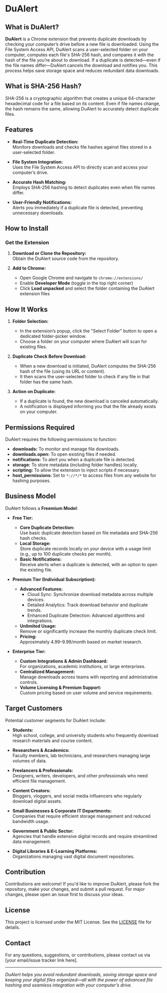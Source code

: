 # DuAlert

## What is DuAlert?

**DuAlert** is a Chrome extension that prevents duplicate downloads by checking your computer’s drive before a new file is downloaded. Using the File System Access API, DuAlert scans a user-selected folder on your computer, computes each file's SHA-256 hash, and compares it with the hash of the file you’re about to download. If a duplicate is detected—even if the file names differ—DuAlert cancels the download and notifies you. This process helps save storage space and reduces redundant data downloads.

## What is SHA-256 Hash?

SHA-256 is a cryptographic algorithm that creates a unique 64-character hexadecimal code for a file based on its content. Even if file names change, the hash remains the same, allowing DuAlert to accurately detect duplicate files.

## Features

- **Real-Time Duplicate Detection:**  
  Monitors downloads and checks file hashes against files stored in a user-selected folder.

- **File System Integration:**  
  Uses the File System Access API to directly scan and access your computer’s drive.

- **Accurate Hash Matching:**  
  Employs SHA-256 hashing to detect duplicates even when file names differ.

- **User-Friendly Notifications:**  
  Alerts you immediately if a duplicate file is detected, preventing unnecessary downloads.

## How to Install

### Get the Extension

1. **Download or Clone the Repository:**  
   Obtain the DuAlert source code from the repository.

2. **Add to Chrome:**

   - Open Google Chrome and navigate to `chrome://extensions/`
   - Enable **Developer Mode** (toggle in the top right corner)
   - Click **Load unpacked** and select the folder containing the DuAlert extension files

## How It Works

1. **Folder Selection:**  
   - In the extension’s popup, click the "Select Folder" button to open a dedicated folder-picker window.
   - Choose a folder on your computer where DuAlert will scan for existing files.

2. **Duplicate Check Before Download:**  
   - When a new download is initiated, DuAlert computes the SHA-256 hash of the file (using its URL or content).
   - It then scans the user-selected folder to check if any file in that folder has the same hash.
   
3. **Action on Duplicate:**  
   - If a duplicate is found, the new download is canceled automatically.
   - A notification is displayed informing you that the file already exists on your computer.

## Permissions Required

DuAlert requires the following permissions to function:

- **downloads:** To monitor and manage file downloads.
- **downloads.open:** To open existing files if needed.
- **notifications:** To alert you when a duplicate file is detected.
- **storage:** To store metadata (including folder handles) locally.
- **scripting:** To allow the extension to inject scripts if necessary.
- **host_permissions:** Set to `*://*/*` to access files from any website for hashing purposes.

## Business Model

DuAlert follows a **Freemium Model**:

- **Free Tier:**
  - **Core Duplicate Detection:**  
    Use basic duplicate detection based on file metadata and SHA-256 hash checks.
  - **Local Storage:**  
    Store duplicate records locally on your device with a usage limit (e.g., up to 100 duplicate checks per month).
  - **Basic Notifications:**  
    Receive alerts when a duplicate is detected, with an option to open the existing file.

- **Premium Tier (Individual Subscription):**
  - **Advanced Features:**  
    - Cloud Sync: Synchronize download metadata across multiple devices.
    - Detailed Analytics: Track download behavior and duplicate trends.
    - Enhanced Duplicate Detection: Advanced algorithms and integrations.
  - **Unlimited Usage:**  
    Remove or significantly increase the monthly duplicate check limit.
  - **Pricing:**  
    Approximately $4.99–$9.99/month based on market research.

- **Enterprise Tier:**
  - **Custom Integrations & Admin Dashboard:**  
    For organizations, academic institutions, or large enterprises.
  - **Centralized Management:**  
    Manage downloads across teams with reporting and administrative controls.
  - **Volume Licensing & Premium Support:**  
    Custom pricing based on user volume and service requirements.

## Target Customers

Potential customer segments for DuAlert include:

- **Students:**  
  High school, college, and university students who frequently download research materials and course content.

- **Researchers & Academics:**  
  Faculty members, lab technicians, and researchers managing large volumes of data.

- **Freelancers & Professionals:**  
  Designers, writers, developers, and other professionals who need efficient file management.

- **Content Creators:**  
  Bloggers, vloggers, and social media influencers who regularly download digital assets.

- **Small Businesses & Corporate IT Departments:**  
  Companies that require efficient storage management and reduced bandwidth usage.

- **Government & Public Sector:**  
  Agencies that handle extensive digital records and require streamlined data management.

- **Digital Libraries & E-Learning Platforms:**  
  Organizations managing vast digital document repositories.

## Contribution

Contributions are welcome! If you'd like to improve DuAlert, please fork the repository, make your changes, and submit a pull request. For major changes, please open an issue first to discuss your ideas.

## License

This project is licensed under the MIT License. See the [LICENSE](LICENSE) file for details.

## Contact

For any questions, suggestions, or contributions, please contact us via [your email/issue tracker link here].

---

*DuAlert helps you avoid redundant downloads, saving storage space and keeping your digital files organized—all with the power of advanced file hashing and seamless integration with your computer’s drive.*
